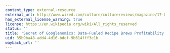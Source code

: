 ```yaml
---
content_type: external-resource
external_url: http://www.wired.com/culture/culturereviews/magazine/17-06/nep_googlenomics?currentPage=all
has_external_license_warning: true
license: https://en.wikipedia.org/wiki/All_rights_reserved
status: ''
title: 'Secret of Googlenomics: Data-Fueled Recipe Brews Profitability'
uid: 35b9ba48-add4-4d16-bdef-9b614fff3e1b
wayback_url: ''
---
```

